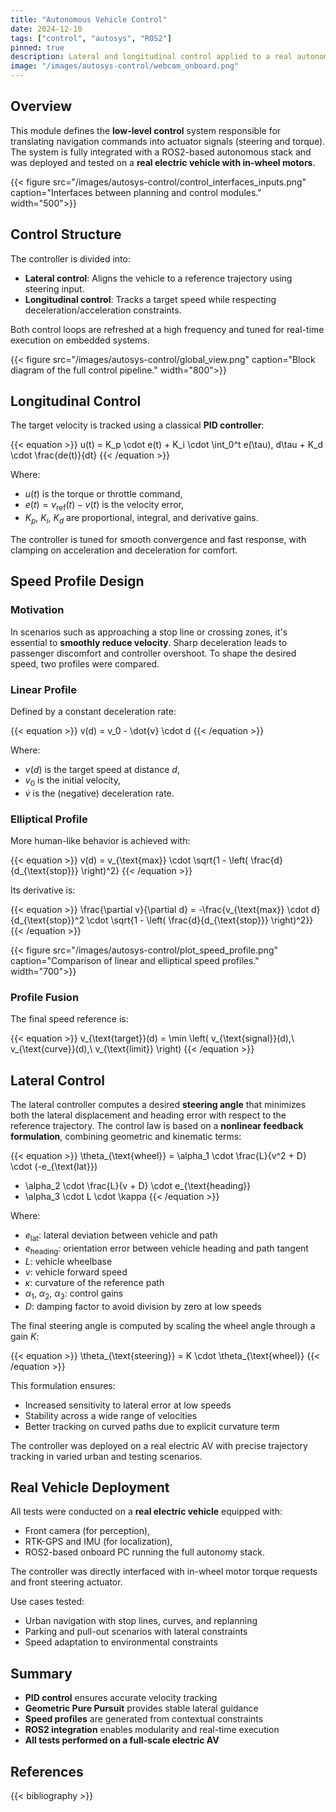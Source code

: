 ```yaml
---
title: "Autonomous Vehicle Control"
date: 2024-12-10
tags: ["control", "autosys", "ROS2"]
pinned: true
description: Lateral and longitudinal control applied to a real autonomous vehicle. Connected to a navigation layer.
image: "/images/autosys-control/webcam_onboard.png"
---
```


## Overview

This module defines the **low-level control** system responsible for translating navigation commands into actuator signals (steering and torque). The system is fully integrated with a ROS2-based autonomous stack and was deployed and tested on a **real electric vehicle with in-wheel motors**.

{{< figure src="/images/autosys-control/control_interfaces_inputs.png" caption="Interfaces between planning and control modules." width="500">}}

## Control Structure

The controller is divided into:

- **Lateral control**: Aligns the vehicle to a reference trajectory using steering input.
- **Longitudinal control**: Tracks a target speed while respecting deceleration/acceleration constraints.

Both control loops are refreshed at a high frequency and tuned for real-time execution on embedded systems.

{{< figure src="/images/autosys-control/global_view.png" caption="Block diagram of the full control pipeline." width="800">}}

## Longitudinal Control

The target velocity is tracked using a classical **PID controller**:

{{< equation >}}
u(t) = K_p \cdot e(t) + K_i \cdot \int_0^t e(\tau)\, d\tau + K_d \cdot \frac{de(t)}{dt}
{{< /equation >}}

Where:

- $u(t)$ is the torque or throttle command,
- $e(t) = v_{\text{ref}}(t) - v(t)$ is the velocity error,
- $K_p$, $K_i$, $K_d$ are proportional, integral, and derivative gains.

The controller is tuned for smooth convergence and fast response, with clamping on acceleration and deceleration for comfort.

## Speed Profile Design

### Motivation

In scenarios such as approaching a stop line or crossing zones, it's essential to **smoothly reduce velocity**. Sharp deceleration leads to passenger discomfort and controller overshoot. To shape the desired speed, two profiles were compared.

### Linear Profile

Defined by a constant deceleration rate:

{{< equation >}}
v(d) = v_0 - \dot{v} \cdot d
{{< /equation >}}

Where:

- $v(d)$ is the target speed at distance $d$,
- $v_0$ is the initial velocity,
- $\dot{v}$ is the (negative) deceleration rate.

### Elliptical Profile

More human-like behavior is achieved with:

{{< equation >}}
v(d) = v_{\text{max}} \cdot \sqrt{1 - \left( \frac{d}{d_{\text{stop}}} \right)^2}
{{< /equation >}}

Its derivative is:

{{< equation >}}
\frac{\partial v}{\partial d} = -\frac{v_{\text{max}} \cdot d}{d_{\text{stop}}^2 \cdot \sqrt{1 - \left( \frac{d}{d_{\text{stop}}} \right)^2}}
{{< /equation >}}

{{< figure src="/images/autosys-control/plot_speed_profile.png" caption="Comparison of linear and elliptical speed profiles." width="700">}}

### Profile Fusion

The final speed reference is:

{{< equation >}}
v_{\text{target}}(d) = \min \left( v_{\text{signal}}(d),\ v_{\text{curve}}(d),\ v_{\text{limit}} \right)
{{< /equation >}}

## Lateral Control

The lateral controller computes a desired **steering angle** that minimizes both the lateral displacement and heading error with respect to the reference trajectory. The control law is based on a **nonlinear feedback formulation**, combining geometric and kinematic terms:

{{< equation >}}
\theta_{\text{wheel}} = \alpha_1 \cdot \frac{L}{v^2 + D} \cdot (-e_{\text{lat}}) 
+ \alpha_2 \cdot \frac{L}{v + D} \cdot e_{\text{heading}} 
+ \alpha_3 \cdot L \cdot \kappa
{{< /equation >}}

Where:

- $e_{\text{lat}}$: lateral deviation between vehicle and path
- $e_{\text{heading}}$: orientation error between vehicle heading and path tangent
- $L$: vehicle wheelbase
- $v$: vehicle forward speed
- $\kappa$: curvature of the reference path
- $\alpha_1$, $\alpha_2$, $\alpha_3$: control gains
- $D$: damping factor to avoid division by zero at low speeds

The final steering angle is computed by scaling the wheel angle through a gain $K$:

{{< equation >}}
\theta_{\text{steering}} = K \cdot \theta_{\text{wheel}}
{{< /equation >}}

This formulation ensures:

- Increased sensitivity to lateral error at low speeds
- Stability across a wide range of velocities
- Better tracking on curved paths due to explicit curvature term

The controller was deployed on a real electric AV with precise trajectory tracking in varied urban and testing scenarios.


## Real Vehicle Deployment

All tests were conducted on a **real electric vehicle** equipped with:

- Front camera (for perception),
- RTK-GPS and IMU (for localization),
- ROS2-based onboard PC running the full autonomy stack.

The controller was directly interfaced with in-wheel motor torque requests and front steering actuator.

Use cases tested:

- Urban navigation with stop lines, curves, and replanning
- Parking and pull-out scenarios with lateral constraints
- Speed adaptation to environmental constraints

## Summary

- **PID control** ensures accurate velocity tracking
- **Geometric Pure Pursuit** provides stable lateral guidance
- **Speed profiles** are generated from contextual constraints
- **ROS2 integration** enables modularity and real-time execution
- **All tests performed on a full-scale electric AV**

## References

{{< bibliography >}}
